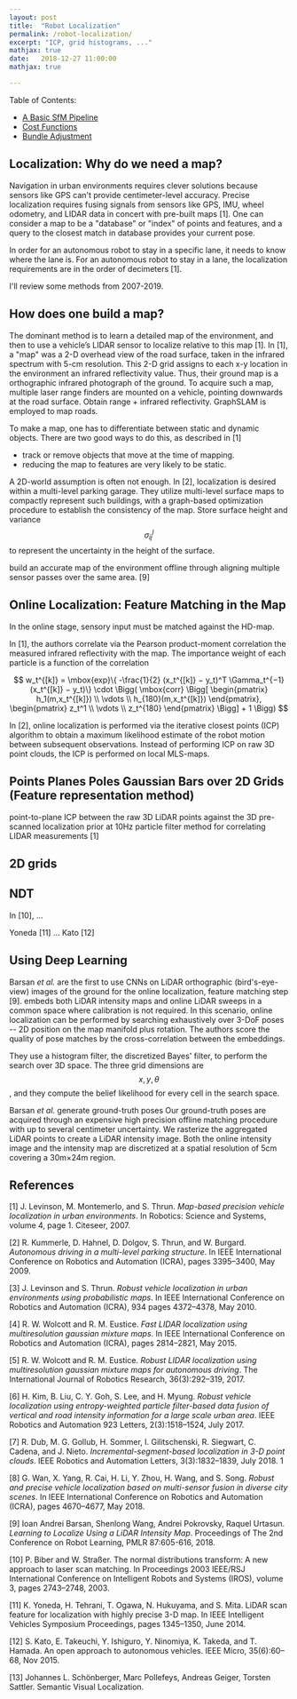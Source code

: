 ```yaml
---
layout: post
title:  "Robot Localization"
permalink: /robot-localization/
excerpt: "ICP, grid histograms, ..."
mathjax: true
date:   2018-12-27 11:00:00
mathjax: true

---
```

Table of Contents:
- [A Basic SfM Pipeline](#sfmpipeline)
- [Cost Functions](#costfunctions)
- [Bundle Adjustment](#bundleadjustment)

<a name='sfmpipeline'></a>

## Localization: Why do we need a map?

Navigation in urban environments requires clever solutions because sensors like GPS can't provide centimeter-level accuracy.  Precise localization requires fusing signals from sensors like GPS, IMU, wheel odometry, and LIDAR data in concert with pre-built maps [1]. One can consider a map to be a "database" or "index" of points and features, and a query to the closest match in database provides your current pose.

In order for an autonomous robot to stay in a specific lane, it needs to know where the lane is. For an autonomous robot to stay in a lane, the localization requirements are in the order of decimeters [1].

I'll review some methods from 2007-2019.

## How does one build a map?

The dominant method is to learn a detailed map of the environment, and then to use a vehicle’s LIDAR sensor to localize relative to this map [1]. In [1], a "map" was a 2-D overhead view of the road surface, taken in the infrared spectrum with 5-cm resolution. This 2-D grid assigns to each x-y location in the environment an infrared reflectivity value. Thus, their ground map is a orthographic infrared photograph of the ground. To acquire such a map, multiple laser range finders are mounted on a vehicle, pointing downwards at the road surface. Obtain range + infrared reflectivity. GraphSLAM is employed to map roads.

To make a map, one has to differentiate between static and dynamic objects. There are two good ways to do this, as described in [1]
- track or remove objects that move at the time of mapping.
- reducing the map to features are very likely to be static. 

A 2D-world assumption is often not enough. In [2], localization is desired within a multi-level parking garage. They utilize multi-level surface maps to compactly represent such buildings, with a graph-based optimization procedure to establish the consistency of the map. Store surface height and variance $$\sigma_{ij}^{l}$$ to represent the uncertainty in the height of the surface. 

build an accurate map of the environment offline through aligning multiple
sensor passes over the same area. [9]


## Online Localization: Feature Matching in the Map

In the online stage, sensory input must be matched against the HD-map.

In [1], the authors correlate via the Pearson product-moment correlation the measured infrared reflectivity with the map. The importance weight of each particle is a function of the correlation

$$
w_t^{[k]} = \mbox{exp}\{ -\frac{1}{2} (x_t^{[k]} − y_t)^T \Gamma_t^{−1} (x_t^{[k]} − y_t)\} \cdot \Bigg( \mbox{corr} \Bigg[ \begin{pmatrix} h_1(m,x_t^{[k]}) \\ \vdots \\ h_{180}(m,x_t^{[k]}) \end{pmatrix}, \begin{pmatrix} z_t^1 \\ \vdots \\ z_t^{180} \end{pmatrix} \Bigg] + 1 \Bigg)
$$

In [2], online localization is performed via the iterative closest points (ICP) algorithm to obtain a maximum likelihood estimate of the robot motion between subsequent observations. Instead of performing ICP on raw 3D point clouds, the ICP is performed on local MLS-maps.

## Points Planes Poles Gaussian Bars over 2D Grids (Feature representation method)

 point-to-plane ICP between the raw 3D LiDAR points against the 3D pre-scanned localization prior at 10Hz
particle filter method for correlating LIDAR measurements [1]


## 2D grids



## NDT 

In [10], ...


Yoneda [11] ... Kato [12]



## Using Deep Learning

Barsan *et al.* are the first to use CNNs on LiDAR orthographic (bird's-eye-view) images of the ground for the online localization, feature matching step [9].  embeds both LiDAR intensity maps
and online LiDAR sweeps in a common space where calibration is not required. In this scenario, online localization can be performed by searching exhaustively over 3-DoF poses -- 2D position on the map manifold plus rotation. The authors score the quality of pose matches by the cross-correlation between the embeddings.

They use a histogram filter, the discretized Bayes' filter, to perform the search over 3D space. The three grid dimensions are $$x,y,\theta$$, and they compute the belief likelihood for every cell in the search space.

Barsan *et al.* generate ground-truth poses 
Our ground-truth poses are acquired through an expensive high
precision offline matching procedure with up to several centimeter uncertainty. We rasterize the
aggregated LiDAR points to create a LiDAR intensity image. Both the online intensity image and
the intensity map are discretized at a spatial resolution of 5cm covering a 30m×24m region.


## References

[1] J. Levinson, M. Montemerlo, and S. Thrun. *Map-based precision vehicle localization in urban environments*. In Robotics: Science and Systems, volume 4, page 1. Citeseer, 2007.

[2] R. Kummerle, D. Hahnel, D. Dolgov, S. Thrun, and W. Burgard. *Autonomous driving in a multi-level parking structure*. In IEEE International Conference on Robotics and Automation (ICRA), pages 3395–3400, May 2009.

[3] J. Levinson and S. Thrun. *Robust vehicle localization in urban environments using probabilistic maps*. In IEEE International Conference on Robotics and Automation (ICRA), 934 pages 4372–4378, May 2010.

[4] R. W. Wolcott and R. M. Eustice. *Fast LIDAR localization using multiresolution gaussian mixture maps*. In IEEE International Conference on Robotics and Automation (ICRA), pages 2814–2821, May 2015.

[5] R. W. Wolcott and R. M. Eustice. *Robust LIDAR localization using multiresolution gaussian mixture maps for autonomous driving*. The International Journal of Robotics Research, 36(3):292–319, 2017.

[6] H. Kim, B. Liu, C. Y. Goh, S. Lee, and H. Myung. *Robust vehicle localization using entropy-weighted particle filter-based data fusion of vertical and road intensity information for a large scale urban area*. IEEE Robotics and Automation 923 Letters, 2(3):1518–1524, July 2017. 

[7] R. Dub, M. G. Gollub, H. Sommer, I. Gilitschenski, R. Siegwart, C. Cadena, and J. Nieto. *Incremental-segment-based localization in 3-D point clouds*. IEEE Robotics and Automation Letters, 3(3):1832–1839, July 2018. 1

[8] G. Wan, X. Yang, R. Cai, H. Li, Y. Zhou, H. Wang, and S. Song. *Robust and precise vehicle localization based on multi-sensor fusion in diverse city scenes*. In IEEE International Conference on Robotics and Automation (ICRA), pages 4670–4677, May 2018.

[9] Ioan Andrei Barsan, Shenlong Wang, Andrei Pokrovsky, Raquel Urtasun. *Learning to Localize Using a LiDAR Intensity Map*. Proceedings of The 2nd Conference on Robot Learning, PMLR 87:605-616, 2018.

[10] P. Biber and W. Straßer. The normal distributions transform: A new approach to laser scan matching. In Proceedings 2003 IEEE/RSJ International Conference on Intelligent Robots and Systems (IROS), volume 3, pages 2743–2748, 2003.

[11] K. Yoneda, H. Tehrani, T. Ogawa, N. Hukuyama, and S. Mita. LiDAR scan feature for localization with highly precise 3-D map. In IEEE Intelligent Vehicles Symposium Proceedings, pages 1345–1350, June 2014.

[12] S. Kato, E. Takeuchi, Y. Ishiguro, Y. Ninomiya, K. Takeda, and T. Hamada. An open approach to autonomous vehicles. IEEE Micro, 35(6):60–68, Nov 2015.

[13] Johannes L. Schönberger, Marc Pollefeys, Andreas Geiger, Torsten Sattler. Semantic Visual Localization. 





